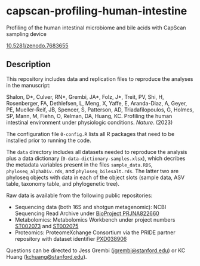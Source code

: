 # capscan-profiling-human-intestine
Profiling of the human intestinal microbiome and bile acids with CapScan sampling device

[10.5281/zenodo.7683655](https://doi.org/10.5281/zenodo.7683655) 
## Description
This repository includes data and replication files to reproduce the analyses in the manuscript:

Shalon, D*, Culver, RN*, Grembi, JA*, Folz, J*, Treit, PV, Shi, H, Rosenberger, FA, Dethlefsen, L, Meng, X, Yaffe, E, Aranda-Diaz, A, Geyer, PE, Mueller-Reif, JB, Spencer, S, Patterson, AD, Triadafilopoulos, G, Holmes, SP, Mann, M, Fiehn, O, Relman, DA, Huang, KC. Profiling the human intestinal environment under physiologic conditions.  _Nature_. (2023)


The configuration file `0-config.R` lists all R packages that need to be installed prior to running the code. 

The `data` directory includes all datasets needed to reproduce the analysis plus a data dictionary (`0-data-dictionary-samples.xlsx`), which decribes the metadata variables present in the files `sample_data.RDS`, `phyloseq_alphaDiv.rds`, and `phyloseq_bilesalt.rds`. The latter two are phyloseq objects with data in each of the object slots (sample data, ASV table, taxonomy table, and phylogenetic tree). 

Raw data is available from the following public repositories:
 - Sequencing data (both 16S and shotgun metagenomic): NCBI Sequencing Read Archive under [BioProject PRJNA822660](https://www.ncbi.nlm.nih.gov/bioproject/?term=PRJNA822660)
 - Metabolomics: Metabolomics Workbench under project numbers [ST002073](https://www.metabolomicsworkbench.org/data/DRCCMetadata.php?Mode=Project&ProjectID=PR001315) and [ST002075](https://www.metabolomicsworkbench.org/data/DRCCMetadata.php?Mode=Project&ProjectID=PR001315)
 - Proteomics: ProteomeXchange Consortium via the PRIDE partner repository with dataset identifier [PXD038906](https://www.ebi.ac.uk/pride/archive/projects/PXD038906)


Questions can be directed to Jess Grembi (jgrembi@stanford.edu) or KC Huang (kchuang@stanford.edu).
